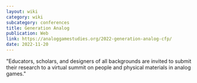 ```yaml
---
layout: wiki
category: wiki
subcategory: conferences
title: Generation Analog
publication: Web
link: https://analoggamestudies.org/2022-generation-analog-cfp/
date: 2022-11-20
---
```


"Educators, scholars, and designers of all backgrounds are invited to submit their research to a virtual summit on people and physical materials in analog games."
